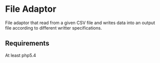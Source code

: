 # File Adaptor

File adaptor that read from a given CSV file and writes data into an output file according to different writter specifications.

## Requirements
At least php5.4

